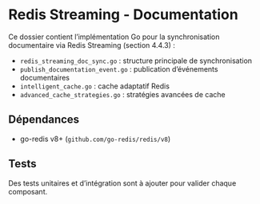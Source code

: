 # Redis Streaming - Documentation

Ce dossier contient l’implémentation Go pour la synchronisation documentaire via Redis Streaming (section 4.4.3) :

- `redis_streaming_doc_sync.go` : structure principale de synchronisation
- `publish_documentation_event.go` : publication d’événements documentaires
- `intelligent_cache.go` : cache adaptatif Redis
- `advanced_cache_strategies.go` : stratégies avancées de cache

## Dépendances

- go-redis v8+ (`github.com/go-redis/redis/v8`)

## Tests

Des tests unitaires et d’intégration sont à ajouter pour valider chaque composant.
